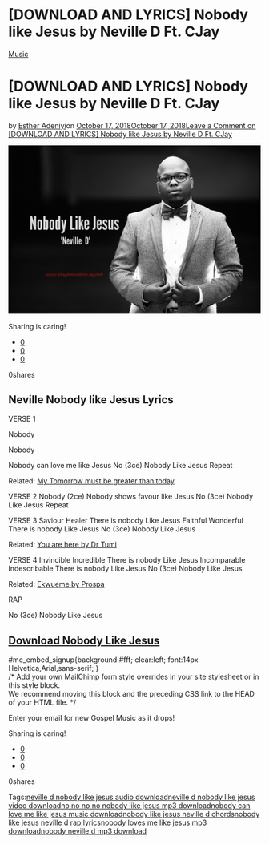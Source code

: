 # [DOWNLOAD AND LYRICS] Nobody like Jesus by Neville D Ft. CJay

[Music](https://estheradeniyi.com/category/music/)
# [DOWNLOAD AND LYRICS] Nobody like Jesus by Neville D Ft. CJay

by [Esther Adeniyi](https://estheradeniyi.com/author/esther-adeniyi/)on [October 17, 2018October 17, 2018](https://estheradeniyi.com/nobody-like-jesus-by-neville-d-ft-cjay/)[Leave a Comment on [DOWNLOAD AND LYRICS] Nobody like Jesus by Neville D Ft. CJay](https://estheradeniyi.com/nobody-like-jesus-by-neville-d-ft-cjay/#respond)

![Nobody like Jesus by Neville](images\Nobody-like-Jesus-by-Neville.jpg)

Sharing is caring!

- [0](https://www.facebook.com/sharer/sharer.php?u=https%3A%2F%2Festheradeniyi.com%2Fnobody-like-jesus-by-neville-d-ft-cjay%2F&amp;t=%5BDOWNLOAD%20AND%20LYRICS%5D%20Nobody%20like%20Jesus%20by%20Neville%20D%20Ft.%20CJay)
- [0](https://twitter.com/intent/tweet?text=%5BDOWNLOAD%20AND%20LYRICS%5D%20Nobody%20like%20Jesus%20by%20Neville%20D%20Ft.%20CJay&amp;url=https%3A%2F%2Festheradeniyi.com%2Fnobody-like-jesus-by-neville-d-ft-cjay%2F)
- [0](#)

0shares

## Neville&#xA0;Nobody like Jesus Lyrics

VERSE 1

Nobody

Nobody

Nobody can love me like Jesus
 No (3ce)
 Nobody Like Jesus
 Repeat

Related: [My Tomorrow must be greater than today](https://estheradeniyi.com/download-my-tomorrow-must-be-greater-than-today-by-david-ekene-lyrics/)

VERSE 2
 Nobody (2ce)
 Nobody shows favour like Jesus
 No (3ce)
 Nobody Like Jesus
 Repeat

VERSE 3
 Saviour
 Healer
 There is nobody Like Jesus
 Faithful
 Wonderful
 There is nobody Like Jesus
 No (3ce)
 Nobody Like Jesus

Related: [You are here by Dr Tumi](https://estheradeniyi.com/download-you-are-here-by-dr-tumi-lyrics-and-video/)

VERSE 4
 Invincible
 Incredible
 There is nobody Like Jesus
 Incomparable
 Indescribable
 There is nobody Like Jesus
 No (3ce)
 Nobody Like Jesus

Related: [Ekwueme by Prospa](https://estheradeniyi.com/download-ekwueme-by-prospa-ochimana-lyrics/)

RAP

No (3ce)
 Nobody Like Jesus

## [Download Nobody Like Jesus](https://gospellyricsng.com/nobody-like-jesus-neville-d-ft-cjay/)
#mc_embed_signup{background:#fff; clear:left; font:14px Helvetica,Arial,sans-serif; }<br />	/* Add your own MailChimp form style overrides in your site stylesheet or in this style block.<br />	   We recommend moving this block and the preceding CSS link to the HEAD of your HTML file. */<br />

Enter your email for new Gospel Music as it drops!

Sharing is caring!

- [0](https://www.facebook.com/sharer/sharer.php?u=https%3A%2F%2Festheradeniyi.com%2Fnobody-like-jesus-by-neville-d-ft-cjay%2F&amp;t=%5BDOWNLOAD%20AND%20LYRICS%5D%20Nobody%20like%20Jesus%20by%20Neville%20D%20Ft.%20CJay)
- [0](https://twitter.com/intent/tweet?text=%5BDOWNLOAD%20AND%20LYRICS%5D%20Nobody%20like%20Jesus%20by%20Neville%20D%20Ft.%20CJay&amp;url=https%3A%2F%2Festheradeniyi.com%2Fnobody-like-jesus-by-neville-d-ft-cjay%2F)
- [0](#)

0shares

Tags:[neville d nobody like jesus audio download](https://estheradeniyi.com/tag/neville-d-nobody-like-jesus-audio-download/)[neville d nobody like jesus video download](https://estheradeniyi.com/tag/neville-d-nobody-like-jesus-video-download/)[no no no no nobody like jesus mp3 download](https://estheradeniyi.com/tag/no-no-no-no-nobody-like-jesus-mp3-download/)[nobody can love me like jesus music download](https://estheradeniyi.com/tag/nobody-can-love-me-like-jesus-music-download/)[nobody like jesus neville d chords](https://estheradeniyi.com/tag/nobody-like-jesus-neville-d-chords/)[nobody like jesus neville d rap lyrics](https://estheradeniyi.com/tag/nobody-like-jesus-neville-d-rap-lyrics/)[nobody loves me like jesus mp3 download](https://estheradeniyi.com/tag/nobody-loves-me-like-jesus-mp3-download/)[nobody neville d mp3 download](https://estheradeniyi.com/tag/nobody-neville-d-mp3-download/)